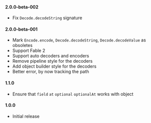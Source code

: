 #### 2.0.0-beta-002

* Fix `Decode.decodeString` signature

#### 2.0.0-beta-001

* Mark `Encode.encode`, `Decode.decodeString`, `Decode.decodeValue` as obsoletes
* Support Fable 2
* Support auto decoders and encoders
* Remove pipeline style for the decoders
* Add object builder style for the decoders
* Better error, by now tracking the path

#### 1.1.0

* Ensure that `field` `at` `optional` `optionalAt` works with object

#### 1.0.0

* Initial release
